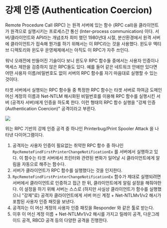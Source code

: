 # 강제 인증 (Authentication Coercion)

Remote Procedure Call (RPC) 는 원격 서버에 있는 함수 (RPC call)을 클라이언트가 원격으로 실행시키는 프로세스간 통신 (Inter-process communication) 이다. 서버/클라이언트와 API라는 개념조차 희미 했던 1980년대 시절, 분산환경에서 원격 서버에 클라이언트가 접속해 뭔가를 하기 위해서는 이 RPC라는 것을 사용했다. 윈도우 액티브 디렉토리와 윈도우 운영체제에서는 아직도 이 RPC가 자주 쓰인다. &#x20;

워낙 오래전에 만들어진 기술이다 보니 윈도우 RPC 함수들 중에서는 사용자 인증이나 액세스 제한을 검증하지 않은 RPC들도 있다. 예를 들어 같은 네트워크 안에만 있다면 어떤 사용자 이름/비밀번호도 없이 서버의 RPC 함수를 자기 마음대로 실행할 수 있는 것이다.&#x20;

타겟 서버에서 실행되는 RPC 함수들 중 특정한 RPC 함수는 타겟 서버로 하여금 도메인 머신 계정의 이름과 Net-NTLM 해시화된 비밀번호를 이용해 RPC 함수를 실행시킨 서버 (공격자 서버)에게 인증을 하도록 한다. 이런 형태의 RPC 함수 실행을 "강제 인증 (Authentication Coercion)" 공격이라고 부른다. &#x20;

![](../../.gitbook/assets/print-spooler-rpc.drawio\(2\).png)

위는 RPC 기반의 강제 인증 공격 중 하나인 Printerbug/Print Spooler Attack 을 나타낸 다이어그램이다.&#x20;

1. 공격자는 사용자 인증이 필요없는 취약한 RPC 함수 중 하나인 `RpcRemoteFindFirstPrinterChangeNotificationEx` 를 서버에서 실행하고 있다. 이 함수는 타겟 서버에서 프린터와 관련된 변화가 일어날 시 클라이언트에게 알림을 자동으로 해주는 함수다.&#x20;
2. 서버가 클라이언트가 RPC 함수를 실행했다는 것을 인지한다.&#x20;
3. `RpcRemoteFindFirstPrinterChangeNotificationEx`  함수가 제대로 실행되려면 서버에서 클라이언트로 인증하고 접근 한 뒤, 클라이언트에게 알림 설정을 해줘야한다. 이 설정을 하기 위해 서버는 스스로 (하지만 사실상 클라이언트가 함수를 실행했으니 "강제"로) 공격자 클라이언트에게 서버 머신 계정 + Net-NTLMv1/v2 해시가 포함된 사용자 인증 패킷을 보낸다.&#x20;
4. 공격자는 이 머신 계정의 사용자 인증 패킷을 Responder 와 같은 툴로 받는다.&#x20;
5. 이후 이 머신 계정 이름 + Net-NTLMv1/v2 해시를  가지고 릴레이 공격, 다운그레이드 공격, RBCD 공격 등의 다양한 공격을 진행한다.&#x20;
